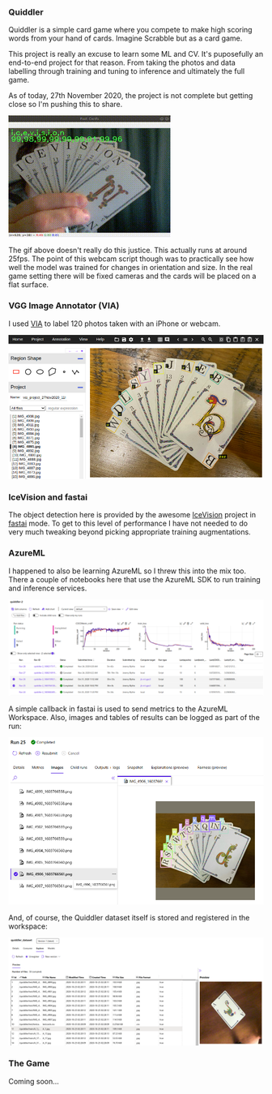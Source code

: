 ### Quiddler
Quiddler is a simple card game where you compete to make high scoring words from your hand of cards. Imagine Scrabble but as a card game.

This project is really an excuse to learn some ML and CV. It's puposefully an end-to-end project for that reason. From taking the photos and data labelling through training and tuning to inference and ultimately the full game.

As of today, 27th November 2020, the project is not complete but getting close so I'm pushing this to share.

![Moving cards](images/cards.gif)

The gif above doesn't really do this justice. This actually runs at around 25fps. The point of this webcam script though was to practically see how well the model was trained for changes in orientation and size. In the real game setting there will be fixed cameras and the cards will be placed on a flat surface.

### VGG Image Annotator (VIA)
I used [VIA](http://www.robots.ox.ac.uk/~vgg/software/via/) to label 120 photos taken with an iPhone or webcam.

![VIA](images/via.png)

### IceVision and fastai
The object detection here is provided by the awesome [IceVision](https://airctic.com/) project in [fastai](https://docs.fast.ai/) mode. To get to this level of performance I have not needed to do very much tweaking beyond picking appropriate training augmentations. 

### AzureML
I happened to also be learning AzureML so I threw this into the mix too. There a couple of notebooks here that use the AzureML SDK to run training and inference services.

![Training](images/azureml1.png)

A simple callback in fastai is used to send metrics to the AzureML Workspace. Also, images and tables of results can be logged as part of the run:

![Logged Image](images/azureml2.png)

And, of course, the Quiddler dataset itself is stored and registered in the workspace:

![Dataset](images/azureml3.png)

### The Game
Coming soon...